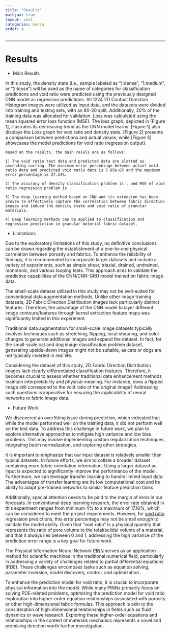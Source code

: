 ```yaml
---
title: "Results"
mathjax: true
layout: post
categories: media
order: 4
---
```


---

# Results

* Main Results

In this study, the density state (i.e., sample labeled as “):dense”, “1:medium”, or “2:loose”) will be used as the name of categories for classification predictions and void ratio were predicted using the previously designed CNN model as regression predictions. All 1224 2D Contact Direction Histogram images were utilized as input data, and the datasets were divided into training and testing sets, with an 80-20 split. Additionally, 20% of the training data was allocated for validation. Loss was calculated using the mean squared error loss function (MSE). The loss graph, depicted in [Figure 1], illustrates its decreasing trend as the CNN model learns. [Figure 1] also displays the Loss graph for void ratio and density state. [Figure 2] presents a comparison between predictions and actual values, while [Figure 3] showcases the model predictions for void ratio (regression output).
    
    Based on the results, the main resuls are as follows:
    
    1) The void ratio test data and predicted data are plotted as ascending sorting. The minimum error percentage between actual void ratio data and predicted void ratio data is 7.85e-03 and the maximum error percentage is 27.54%. 
    
    2) The accuracy of density classification problem is , and MSE of viod ratio regression problem is .
    
    3) The deep learning method based on CNN and its extension has been proven to effectively capture the correlation between fabric direction images and induce the density state and void ratio of granular materials.
       
    4) Deep learning methods can be applied to classification and regression prediction in granular material fabric dataset.

   
 * Limitations

Due to the exploratory limitations of this study, no definitive conclusions can be drawn regarding the establishment of a one-to-one physical correlation between porosity and fabrics. To enhance the reliability of findings, it is recommended to incorporate larger datasets and include a variety of experiments, such as simple shear, triaxial, drained, undrained, monotonic, and various looping tests. This approach aims to validate the predictive capabilities of the CNN/CNN-GRU model trained on fabric image data.

The small-scale dataset utilized in this study may not be well-suited for conventional data augmentation methods. Unlike other image training datasets, 2D Fabric Direction Distribution images lack particularly distinct features. Therefore, the advantage of the CNN model to layer different image contours/features through kernel extraction feature maps was significantly limited in this experiment.

Traditional data augmentation for small-scale image datasets typically involves techniques such as stretching, flipping, local shearing, and color changes to generate additional images and expand the dataset. In fact, for the small-scale cat and dog image classification problem dataset, generating upside-down images might not be suitable, as cats or dogs are not typically inverted in real life.

Considering the dataset of this study, 2D Fabric Direction Distribution images lack clearly differentiated classification features. Therefore, it becomes crucial to assess whether traditional data enhancement methods maintain interpretability and physical meaning. For instance, does a flipped image still correspond to the void ratio of the original image? Addressing such questions is imperative for ensuring the applicability of neural networks to fabric image data.


 * Future Work

We discovered an overfitting issue during prediction, which indicated that while the model performed well on the training data, it did not perform well on the test data. To address this challenge in future work, we plan to explore alternative approaches to mitigate high variance and low bias problems. This may involve implementing custom regularization techniques, integrating batch normalization, and exploring other strategies.

It is important to emphasize that our input dataset is relatively smaller than typical datasets. In future efforts, we aim to collate a broader dataset containing more fabric orientation information. Using a larger dataset as input is expected to significantly improve the performance of the model. Furthermore, we can leverage transfer learning to handle limited input data. The advantages of transfer learning are its low computational cost and its ability to adapt pre-trained networks to similar feature prediction tasks.

Additionally, special attention needs to be paid to the margin of error in our forecasts. In conventional deep learning research, the error rate obtained in this experiment ranges from minimum 4% to a maximum of 17.16%, which can be considered to meet the project requirements. However, for [void ratio] regression predictions, this error percentage may not be small enough to validate the model ability. Given that “void ratio” is a physical quantity that represents the ratio of pore volume to the total(solids) volume of a material, and that it always lies between 0 and 1, addressing the high variance of the prediction error range is a key goal for future work.

The Physical Information Neural Network [PINN] serves as an application method for scientific machines in the traditional numerical field, particularly in addressing a variety of challenges related to partial differential equations (PDE). These challenges encompass tasks such as equation solving, parameter inversion, model discovery, control, and optimization.

To enhance the prediction model for void ratio, it is crucial to incorporate physical information into the model. While many PINNs primarily focus on solving PDE-related problems, optimizing the prediction model for void ratio exploration into higher-order equation relationships associated with porosity or other high-dimensional fabric formulas. This approach is akin to the consideration of high-dimensional relationships in fields such as fluid dynamics or wave research. Exploring these higher-order equations and relationships in the context of materials mechanics represents a novel and promising direction worth further investigation.
 

[PINN]: https://en.wikipedia.org/wiki/Physics-informed_neural_networks
[void ratio]: https://en.wikipedia.org/wiki/Void_ratio

